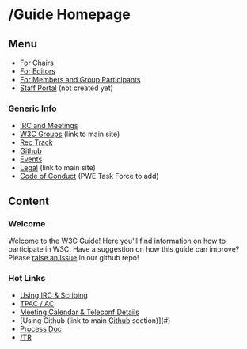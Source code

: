 # /Guide Homepage
## Menu
* [For Chairs](chairs/index.md)
* [For Editors](editors/index.md)
* [For Members and Group Participants](participants/index.md)
* [Staff Portal](#) (not created yet)

### Generic Info
* [IRC and Meetings](irc_meetings.md)
* [W3C Groups](https://www.w3.org/Consortium/activities) (link to main site)
* [Rec Track](rectrack/index.md)
* [Github](github/index.md)
* [Events](events.md)
* [Legal](legal.md) (link to main site)
* [Code of Conduct](#) (PWE Task Force to add)

## Content
### Welcome
Welcome to the W3C Guide! Here you'll find information on how to participate in W3C. Have a suggestion on how this guide can improve? Please [raise an issue](#) in our github repo!

### Hot Links
* [Using IRC & Scribing](#)
* [TPAC / AC](#)
* [Meeting Calendar & Teleconf Details](#)
* [Using Github (link to main [Github](#github) section)](#)
* [Process Doc](#)
* [/TR](#)

